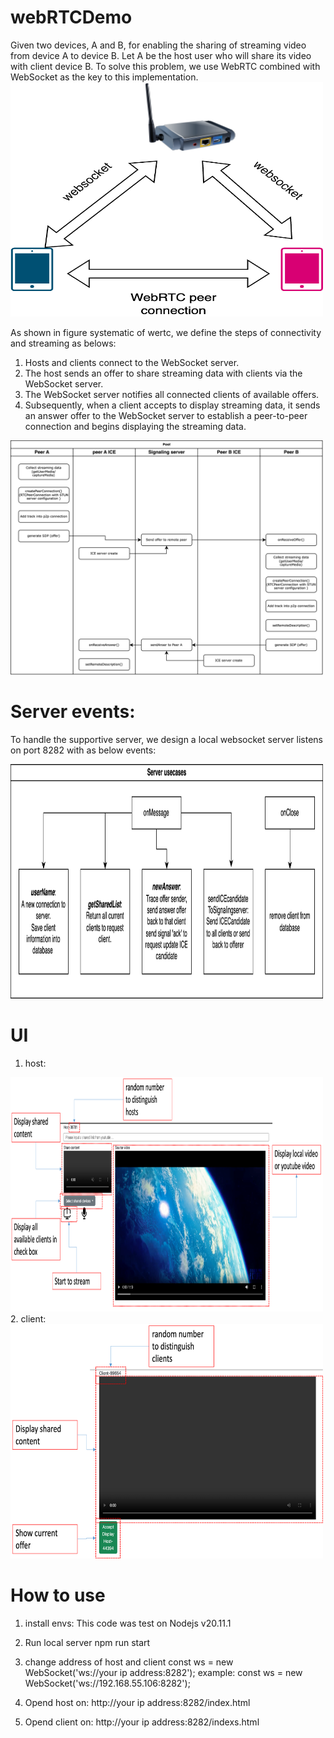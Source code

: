 # webRTCDemo
Given two devices, A and B, for enabling the sharing of streaming video from device A to device B. Let A be the host user who will share its video with client device B.
To solve this problem, we use WebRTC combined with WebSocket as the key to this implementation.
<img src="flowchart/WebRTC_system_design.png" alt="systematic of WebRTC" width="500" height="375">

As shown in figure systematic of wertc, we define the steps of connectivity and streaming as belows:
1. Hosts and clients connect to the WebSocket server.
2. The host sends an offer to share streaming data with clients via the WebSocket server.
3. The WebSocket server notifies all connected clients of available offers.
4. Subsequently, when a client accepts to display streaming data, it sends an answer offer to the WebSocket server to establish a peer-to-peer connection and begins displaying the streaming data.

<img src="flowchart/WebRTCsequency.png" alt="Sequence" width="500" height="375">


# Server events:
To handle the supportive server, we design a local websocket server listens on port 8282 with as below events:

<img src="flowchart/serverUseCases.png" alt="Server events" width="500" height="375">

# UI
1. host:
<img src="flowchart/host_ui.png" alt="Host UI" width="500" height="375">
2. client:
<img src="flowchart/client_ui.png" alt="Client UI" width="500" height="375">

# How to use
1. install envs:
This code was test on Nodejs v20.11.1

2. Run local server
npm run start

3. change address of host and client
const ws = new WebSocket('ws://your ip address:8282');
example: const ws = new WebSocket('ws://192.168.55.106:8282');

4. Opend host on: http://your ip address:8282/index.html

5. Opend client on: http://your ip address:8282/indexs.html





